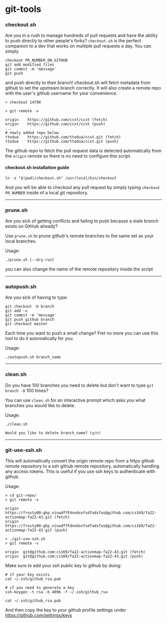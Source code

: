 # git-tools

### checkout.sh

Are you in a rush to manage hundreds of pull requests and have the ability to push directly to other people's forks? `checkout.sh` is the perfect companion to a dev that works on multiple pull requests a day. You can simply

```
checkout PR_NUMBER_ON_GITHUB
git add modified_files
git commit -m 'message'
git push
```

and push directly to their branch! checkout.sh will fetch metadata from github to set the upstream branch correctly. It will also create a remote repo with the user's github username for your convenience.

```
> checkout 14798

> git remote -v

origin    https://github.com/ccxt/ccxt (fetch)
origin    https://github.com/ccxt/ccxt (push)
...
# newly added repo below
ttodua    https://github.com/ttodua/ccxt.git (fetch)
ttodua    https://github.com/ttodua/ccxt.git (push)
```

The github repo to fetch the pull request data is detected automatically from the `origin` remote so there is no need to configure this script.

#### checkout.sh installation guide

```
ln -s "$(pwd)/checkout.sh" /usr/local/bin/checkout
```

And you will be able to checkout any pull request by simply typing `checkout PR_NUMBER` inside of a local git repository.

---

### prune.sh

Are you sick of getting conflicts and failing to push because a stale branch exists on GitHub already?

Use `prune.sh` to prune github's remote branches to the same set as your local branches.

Usage:

```
./prune.sh [--dry-run]
```

you can also change the name of the remote repository inside the script

---

### autopush.sh

Are you sick of having to type:

```
git checkout -b branch
git add -u
git commit -m 'message'
git push github branch
git checkout master
```

Each time you want to push a small change? Fret no more you can use this tool to do it automatically for you.

Usage:

```
./autopush.sh branch_name
```

---

### clean.sh

Do you have 100 branches you need to delete but don't want to type `git branch -D` 100 times?

You can use `clean.sh` for an interactive prompt which asks you what branches you would like to delete.

Usage:

```
./clean.sh

Would you like to delete branch_name? (y/n)
```

---

### git-use-ssh.sh

This will automatically convert the origin remote repo from a https github remote repository to a ssh github remote repository, automatically handling any access tokens. This is useful if you use ssh keys to authenticate with github.

Usage:

```
> cd git-repo/
> git remote -v

origin	https://frosty00:ghp_ninadffFdnndsnfsdfadsfas@github.com/cs169/fa22-actionmap-fa22-43.git (fetch)
origin	https://frosty00:ghp_ninadffFdnndsnfsdfadsfas@github.com/cs169/fa22-actionmap-fa22-43.git (push)

> ./git-use-ssh.sh
> git remote -v

origin	git@github.com:cs169/fa22-actionmap-fa22-43.git (fetch)
origin	git@github.com:cs169/fa22-actionmap-fa22-43.git (push)
```

Make sure to add your ssh public key to github by doing:

```
# if your key exists
cat ~/.ssh/github_rsa.pub

# if you need to generate a key
ssh-keygen -t rsa -b 4096 -f ~/.ssh/github_rsa

cat ~/.ssh/github_rsa.pub
```

And then copy the key to your github profile settings under https://github.com/settings/keys

